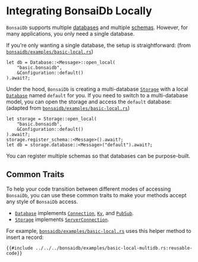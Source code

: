 # Integrating BonsaiDb Locally

`BonsaiDb` supports multiple [databases](../about/concepts/database.md) and multiple [schemas](../about/concepts/schema.md). However, for many applications, you only need a single database.

If you're only wanting a single database, the setup is straightforward: (from [`bonsaidb/examples/basic-local.rs`](https://github.com/khonsulabs/bonsaidb/blob/main/bonsaidb/examples/basic-local.rs))

```rust,noplayground,no_run
let db = Database::<Message>::open_local(
    "basic.bonsaidb", 
    &Configuration::default()
).await?;
```

Under the hood, `BonsaiDb` is creating a multi-database [`Storage`](https://dev.bonsaidb.io/main/bonsaidb/local/struct.Storage.html) with a local [`Database`](https://dev.bonsaidb.io/main/bonsaidb/local/struct.Database.html) named `default` for you. If you need to switch to a multi-database model, you can open the storage and access the `default` database: (adapted from [`bonsaidb/examples/basic-local.rs`](https://github.com/khonsulabs/bonsaidb/blob/main/bonsaidb/examples/basic-local-multidb.rs))

```rust,noplayground,no_run
let storage = Storage::open_local(
    "basic.bonsaidb",
    &Configuration::default()
).await?;
storage.register_schema::<Message>().await?;
let db = storage.database::<Message>("default").await?;
```

You can register multiple schemas so that databases can be purpose-built.

## Common Traits

To help your code transition between different modes of accessing `BonsaiDb`, you can use these common traits to make your methods accept any style of `BonsaiDb` access.

* [`Database`](https://dev.bonsaidb.io/main/bonsaidb/local/struct.Database.html) implements [`Connection`](../traits/connection.md), [`Kv`](../traits/kv.md), and [`PubSub`](../traits/kv.md).
* [`Storage`](https://dev.bonsaidb.io/main/bonsaidb/local/struct.Storage.html) implements [`ServerConnection`](../traits/server_connection.md).

For example, [`bonsaidb/examples/basic-local.rs`](https://github.com/khonsulabs/bonsaidb/blob/main/bonsaidb/examples/basic-local-multidb.rs) uses this helper method to insert a record:

```rust,noplayground,no_run
{{#include ../../../bonsaidb/examples/basic-local-multidb.rs:reusable-code}}
```
